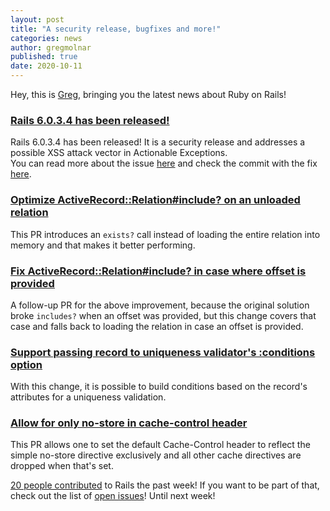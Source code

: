 ```yaml
---
layout: post
title: "A security release, bugfixes and more!"
categories: news
author: gregmolnar
published: true
date: 2020-10-11
---
```


Hey, this is [Greg](https://twitter.com/gregmolnar), bringing you the latest news about Ruby on Rails!

### [Rails 6.0.3.4 has been released!](https://rubyonrails.org/2020/10/7/Rails-6-0-3-4-has-been-released)

Rails 6.0.3.4 has been released! It is a security release and addresses a possible XSS attack vector in Actionable Exceptions.  
You can read more about the issue [here](https://groups.google.com/g/rubyonrails-security/c/yQzUVfv42jk) and check the commit with the fix [here](https://github.com/rails/rails/commit/ddcca86f0ed5064140924c88cc5ad556d5ce32d4).

### [Optimize ActiveRecord::Relation#include? on an unloaded relation](https://github.com/rails/rails/pull/40323)

This PR introduces an `exists?` call instead of loading the entire relation into memory and that makes it better performing.  
  


### [Fix ActiveRecord::Relation#include? in case where offset is provided](https://github.com/rails/rails/pull/40345)

A follow-up PR for the above improvement, because the original solution broke `includes?` when an offset was provided, but this change covers that case and falls back to loading the relation in case an offset is provided.

### [Support passing record to uniqueness validator's :conditions option](https://github.com/rails/rails/pull/39602)

With this change, it is possible to build conditions based on the record's attributes for a uniqueness validation.  
  


### [Allow for only no-store in cache-control header](https://github.com/rails/rails/pull/39461)

This PR allows one to set the default Cache-Control header to reflect the simple no-store directive exclusively and all other cache directives are dropped when that's set.

[20 people contributed](https://contributors.rubyonrails.org/contributors/in-time-window/20201002-20201011) to Rails the past week! If you want to be part of that, check out the list of [open issues](https://github.com/rails/rails/issues)! Until next week!
